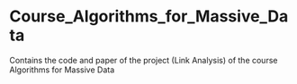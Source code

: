 # Course_Algorithms_for_Massive_Data
Contains the code and paper of the project (Link Analysis) of the course Algorithms for Massive Data 
